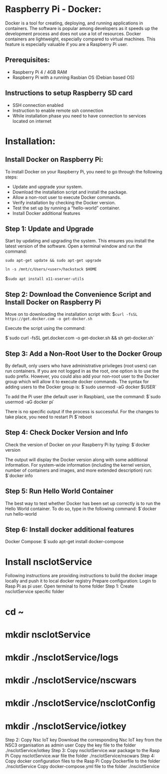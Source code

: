 # Raspberry Pi - Docker:
Docker is a tool for creating, deploying, and running applications in containers. 
The software is popular among developers as it speeds up the development process and does not use a lot of resources.
Docker containers are lightweight, especially compared to virtual machines. This feature is especially valuable if you are a Raspberry Pi user.
## Prerequisites:
- Raspberry Pi 4 / 4GB RAM
- Raspberry Pi with a running Rasbian OS (Debian based OS)
## Instructions to setup Raspberry SD card
- SSH connection enabled 
- Instruction to enable remote ssh connection
- While installation phase you need to have connection to services located on internet

# Installation:
## Install Docker on Raspberry Pi:
To install Docker on your Raspberry Pi, you need to go through the following steps:
- Update and upgrade your system.
- Download the installation script and install the package.
- Allow a non-root user to execute Docker commands.
- Verify installation by checking the Docker version.
- Test the set up by running a “hello-world” container.
- Install Docker additional features

## Step 1: Update and Upgrade
Start by updating and upgrading the system. This ensures you install the latest version of the software.
Open a terminal window and run the command:
```text 
sudo apt-get update && sudo apt-get upgrade
```
```text 
ln -s /mnt/c/Users/<user>/hackstack $HOME
```
$`sudo apt install x11-xserver-utils`

## Step 2: Download the Convenience Script and Install Docker on Raspberry Pi

Move on to downloading the installation script with:
$`curl -fsSL https://get.docker.com -o get-docker.sh`

Execute the script using the command:

$`sudo curl -fsSL get.docker.com -o get-docker.sh && sh get-docker.sh´

## Step 3: Add a Non-Root User to the Docker Group

By default, only users who have administrative privileges (root users) can run containers. If you are not logged in as the root, one option is to use the sudo prefix. However, you could also add your non-root user to the Docker group which will allow it to execute docker commands.
The syntax for adding users to the Docker group is:
$`sudo usermod -aG docker $USER´

To add the Pi user (the default user in Raspbian), use the command:
$`sudo usermod -aG docker pi´

There is no specific output if the process is successful. 
For the changes to take place, you need to restart Pi
$`reboot

## Step 4: Check Docker Version and Info
Check the version of Docker on your Raspberry Pi by typing:
$`docker version

The output will display the Docker version along with some additional information.
For system-wide information (including the kernel version, number of containers and images, and more extended description) run:
$`docker info

## Step 5: Run Hello World Container
The best way to test whether Docker has been set up correctly is to run the Hello World container.
To do so, type in the following command:
$`docker run hello-world

## Step 6: Install docker additional features
Docker Compose:
$`sudo apt-get install docker-compose

# Install nscIotService
Following instructions are providing instructions to build the docker image locally and push it to local docker registry
Prepare configuration:
Login to Rasp Pi as pi user. Open terminal to home folder
Step 1:  Create nscIotService specific folder
# cd ~
# mkdir nscIotService
# mkdir ./nscIotService/logs
# mkdir ./nscIotService/nscwars
# mkdir ./nscIotService/nscIotConfig
# mkdir ./nscIotService/iotkey
Step 2:  Copy Nsc IoT key
Download the corresponding Nsc IoT key from the NSC3 organisation as admin user
Copy the key file to the folder ./nscIotService/iotkey
Step 3:  Copy nscIotService.war package to the Rasp Pi
Copy nscIotService.war file the folder ./nscIotService/nscwars
Step 4:  Copy docker configuration files to the Rasp Pi
Copy Dockerfile to the folder ./nscIotService
Copy docker-compose.yml file to the folder ./nscIotService
